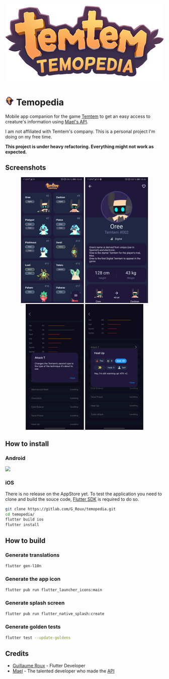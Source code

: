 <div align="center">
    <img src="assets/logos/logo_big.png">
</div>

# <img src="assets/logos/logo_small.png" height="28"> Temopedia

Mobile app companion for the game [Temtem](https://crema.gg/games/temtem/) to get an easy access to creature's information using [Mael's API](#credits).

I am not affiliated with Temtem's company. This is a personal project I'm doing on my free time.

**This project is under heavy refactoring. Everything might not work as expected.**

## Screenshots

<div align="center">
    <img src="flutter_01.png" height="400">
    <img src="flutter_02.png" height="400">
    <img src="flutter_03.png" height="400">
    <img src="flutter_04.png" height="400">
</div>

## How to install

### Android

[<img src="https://play.google.com/intl/en_us/badges/static/images/badges/en_badge_web_generic.png" height="200">](https://play.google.com/store/apps/details?id=com.maniak.temopedia)

### iOS

There is no release on the AppStore yet.
To test the application you need to clone and build the souce code, [Flutter SDK](https://flutter.dev/) is required to do so.

``` bash
git clone https://gitlab.com/G_Roux/temopedia.git
cd temopedia/
flutter build ios
flutter install
```

## How to build

### Generate translations

``` bash
flutter gen-l10n
```

### Generate the app icon

``` bash
flutter pub run flutter_launcher_icons:main
```

### Generate splash screen

``` bash
flutter pub run flutter_native_splash:create
```

### Generate golden tests

``` bash
flutter test --update-goldens
```

## Credits

* [Guillaume Roux](https://github.com/TesteurManiak) - Flutter Developer
* [Mael](https://github.com/maael) - The talented developer who made the [API](https://github.com/maael/temtem-api)

